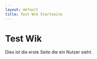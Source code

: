```yaml
---
layout: default
title: Test Wik Startseite
---
```


# Test Wik
Dies ist die erste Seite die ein Nutzer sieht.
